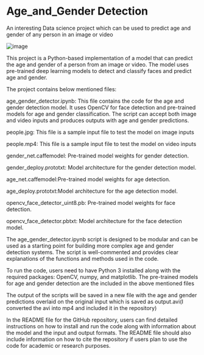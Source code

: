 # Age_and_Gender Detection
An interesting Data science project which can be used to predict age and gender of any person in an image or video

![image](https://user-images.githubusercontent.com/108170869/233374928-7d8a0a87-7c8f-4b58-a36b-e165f058c234.png)

This project is a Python-based implementation of a model that can predict the age and gender of a person from an image or video. The model uses pre-trained deep learning models to detect and classify faces and predict age and gender.

The project contains below mentioned files:

age_gender_detector.ipynb: This file contains the code for the age and gender detection model. It uses OpenCV for face detection and pre-trained models for age and gender classification. The script can accept both image and video inputs and produces outputs with age and gender predictions.

people.jpg: This file is a sample input file to test the model on image inputs

people.mp4: This file is a sample input file to test the model on video inputs

gender_net.caffemodel: Pre-trained model weights for gender detection.

gender_deploy.prototxt: Model architecture for the gender detection model.

age_net.caffemodel:Pre-trained model weights for age detection.

age_deploy.prototxt:Model architecture for the age detection model.

opencv_face_detector_uint8.pb: Pre-trained model weights for face detection.

opencv_face_detector.pbtxt: Model architecture for the face detection model.

The age_gender_detector.ipynb script is designed to be modular and can be used as a starting point for building more complex age and gender detection systems. The script is well-commented and provides clear explanations of the functions and methods used in the code.

To run the code, users need to have Python 3 installed along with the required packages: OpenCV, numpy, and matplotlib. The pre-trained models for age and gender detection are the included in the above mentioned files

The output of the scripts will be saved in a new file with the age and gender predictions overlaid on the original input which is saved as output.avi(I converted the avi into mp4 and included it in the repository)

In the README file for the GitHub repository, users can find detailed instructions on how to install and run the code along with information about the model and the input and output formats. The README file should also include information on how to cite the repository if users plan to use the code for academic or research purposes.


